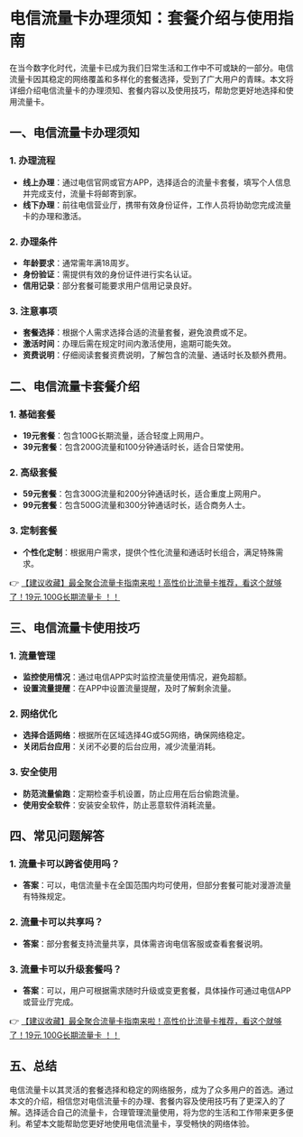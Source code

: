 # 电信流量卡办理须知：套餐介绍与使用指南

在当今数字化时代，流量卡已成为我们日常生活和工作中不可或缺的一部分。电信流量卡因其稳定的网络覆盖和多样化的套餐选择，受到了广大用户的青睐。本文将详细介绍电信流量卡的办理须知、套餐内容以及使用技巧，帮助您更好地选择和使用流量卡。

## 一、电信流量卡办理须知

### 1. 办理流程
- **线上办理**：通过电信官网或官方APP，选择适合的流量卡套餐，填写个人信息并完成支付，流量卡将邮寄到家。
- **线下办理**：前往电信营业厅，携带有效身份证件，工作人员将协助您完成流量卡的办理和激活。

### 2. 办理条件
- **年龄要求**：通常需年满18周岁。
- **身份验证**：需提供有效的身份证件进行实名认证。
- **信用记录**：部分套餐可能要求用户信用记录良好。

### 3. 注意事项
- **套餐选择**：根据个人需求选择合适的流量套餐，避免浪费或不足。
- **激活时间**：办理后需在规定时间内激活使用，逾期可能失效。
- **资费说明**：仔细阅读套餐资费说明，了解包含的流量、通话时长及额外费用。

## 二、电信流量卡套餐介绍

### 1. 基础套餐
- **19元套餐**：包含100G长期流量，适合轻度上网用户。
- **39元套餐**：包含200G流量和100分钟通话时长，适合日常使用。

### 2. 高级套餐
- **59元套餐**：包含300G流量和200分钟通话时长，适合重度上网用户。
- **99元套餐**：包含500G流量和300分钟通话时长，适合商务人士。

### 3. 定制套餐
- **个性化定制**：根据用户需求，提供个性化流量和通话时长组合，满足特殊需求。

👉 [【建议收藏】最全聚合流量卡指南来啦！高性价比流量卡推荐，看这个就够了！19元 100G长期流量卡 ！！](https://bit.ly/Liuliangka)

## 三、电信流量卡使用技巧

### 1. 流量管理
- **监控使用情况**：通过电信APP实时监控流量使用情况，避免超额。
- **设置流量提醒**：在APP中设置流量提醒，及时了解剩余流量。

### 2. 网络优化
- **选择合适网络**：根据所在区域选择4G或5G网络，确保网络稳定。
- **关闭后台应用**：关闭不必要的后台应用，减少流量消耗。

### 3. 安全使用
- **防范流量偷跑**：定期检查手机设置，防止应用在后台偷跑流量。
- **使用安全软件**：安装安全软件，防止恶意软件消耗流量。

## 四、常见问题解答

### 1. 流量卡可以跨省使用吗？
- **答案**：可以，电信流量卡在全国范围内均可使用，但部分套餐可能对漫游流量有特殊规定。

### 2. 流量卡可以共享吗？
- **答案**：部分套餐支持流量共享，具体需咨询电信客服或查看套餐说明。

### 3. 流量卡可以升级套餐吗？
- **答案**：可以，用户可根据需求随时升级或变更套餐，具体操作可通过电信APP或营业厅完成。

👉 [【建议收藏】最全聚合流量卡指南来啦！高性价比流量卡推荐，看这个就够了！19元 100G长期流量卡 ！！](https://bit.ly/Liuliangka)

## 五、总结

电信流量卡以其灵活的套餐选择和稳定的网络服务，成为了众多用户的首选。通过本文的介绍，相信您对电信流量卡的办理、套餐内容及使用技巧有了更深入的了解。选择适合自己的流量卡，合理管理流量使用，将为您的生活和工作带来更多便利。希望本文能帮助您更好地使用电信流量卡，享受畅快的网络体验。